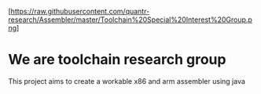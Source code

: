 [https://raw.githubusercontent.com/quantr-research/Assembler/master/Toolchain%20Special%20Interest%20Group.png]

# We are toolchain research group
This project aims to create a workable x86 and arm assembler using java
